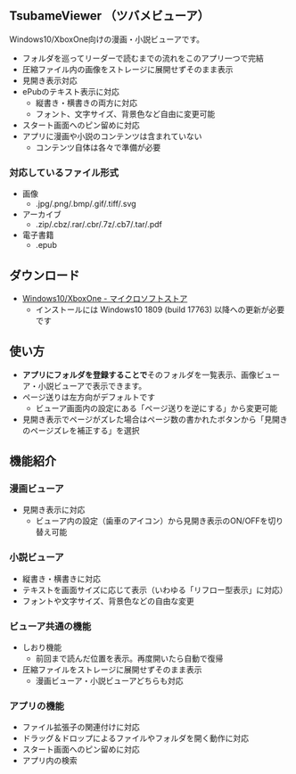 ## TsubameViewer （ツバメビューア）

Windows10/XboxOne向けの漫画・小説ビューアです。

* フォルダを巡ってリーダーで読むまでの流れをこのアプリ一つで完結
* 圧縮ファイル内の画像をストレージに展開せずそのまま表示
* 見開き表示対応
* ePubのテキスト表示に対応
  * 縦書き・横書きの両方に対応
  * フォント、文字サイズ、背景色など自由に変更可能
* スタート画面へのピン留めに対応
* アプリに漫画や小説のコンテンツは含まれていない
  * コンテンツ自体は各々で準備が必要

### 対応しているファイル形式

* 画像
  * .jpg/.png/.bmp/.gif/.tiff/.svg
* アーカイブ
  * .zip/.cbz/.rar/.cbr/.7z/.cb7/.tar/.pdf
* 電子書籍
  * .epub

## ダウンロード

* [Windows10/XboxOne - マイクロソフトストア](https://www.microsoft.com/store/apps/9NDXXQRG4PL8)
  * インストールには Windows10 1809 (build 17763) 以降への更新が必要です

## 使い方

* **アプリにフォルダを登録することで**そのフォルダを一覧表示、画像ビューア・小説ビューアで表示できます。
* ページ送りは左方向がデフォルトです
  * ビューア画面内の設定にある「ページ送りを逆にする」から変更可能
* 見開き表示でページがズレた場合はページ数の書かれたボタンから「見開きのページズレを補正する」を選択

## 機能紹介

### 漫画ビューア

* 見開き表示に対応
  * ビューア内の設定（歯車のアイコン）から見開き表示のON/OFFを切り替え可能

### 小説ビューア

* 縦書き・横書きに対応
* テキストを画面サイズに応じて表示（いわゆる「リフロー型表示」に対応）
* フォントや文字サイズ、背景色などの自由な変更

### ビューア共通の機能

* しおり機能
  * 前回まで読んだ位置を表示。再度開いたら自動で復帰
* 圧縮ファイルをストレージに展開せずそのまま表示
  * 漫画ビューア・小説ビューアどちらも対応
  
### アプリの機能

* ファイル拡張子の関連付けに対応
* ドラッグ＆ドロップによるファイルやフォルダを開く動作に対応
* スタート画面へのピン留めに対応
* アプリ内の検索
